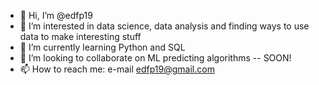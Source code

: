 - 👋 Hi, I’m @edfp19
- 👀 I’m interested in data science, data analysis and finding ways to use data to make interesting stuff
- 🌱 I’m currently learning Python and SQL
- 💞️ I’m looking to collaborate on ML predicting algorithms -- SOON!
- 📫 How to reach me: e-mail edfp19@gmail.com

<!---
edfp19/edfp19 is a ✨ special ✨ repository because its `README.md` (this file) appears on your GitHub profile.
You can click the Preview link to take a look at your changes.
--->

